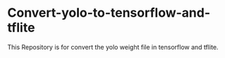 # Convert-yolo-to-tensorflow-and-tflite
This  Repository is for convert the yolo weight file in tensorflow and tflite.

